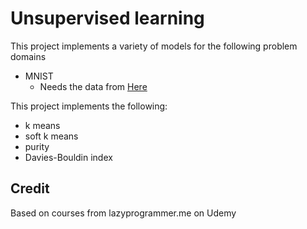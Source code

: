 # Unsupervised learning

This project implements a variety of models for the following problem domains
* MNIST
	* Needs the data from [Here](https://www.kaggle.com/c/digit-recognizer)

This project implements the following:
* k means
* soft k means
* purity
* Davies-Bouldin index

## Credit
Based on courses from lazyprogrammer.me on Udemy

